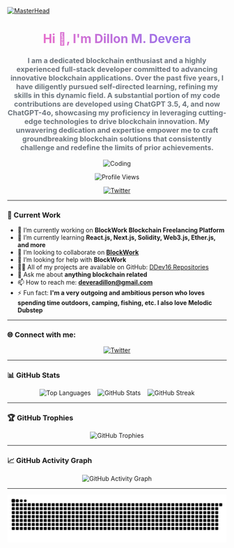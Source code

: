 [![MasterHead](https://user-images.githubusercontent.com/74038190/225813708-98b745f2-7d22-48cf-9150-083f1b00d6c9.gif)](https://rishavchanda.io)

<h1 align="center" style="background: linear-gradient(45deg, #ff6ec4, #7873f5); -webkit-background-clip: text; color: transparent;">Hi 👋, I'm Dillon M. Devera</h1>
<h3 align="center" style="color: #6c757d;">
  I am a dedicated blockchain enthusiast and a highly experienced full-stack developer committed to advancing innovative blockchain applications. Over the past five years, I have diligently pursued self-directed learning, refining my skills in this dynamic field. A substantial portion of my code contributions are developed using ChatGPT 3.5, 4, and now ChatGPT-4o, showcasing my proficiency in leveraging cutting-edge technologies to drive blockchain innovation. My unwavering dedication and expertise empower me to craft groundbreaking blockchain solutions that consistently challenge and redefine the limits of prior achievements.
</h3>

<p align="center">
  <img align="center" src="https://3d-webgl-portfolio.vercel.app/static/media/DevD%20(4).5be5d787c161a2a9f36a.gif" alt="Coding" width="400" />
</p>

<p align="center">
  <img src="https://komarev.com/ghpvc/?username=ddev16&label=Profile%20views&color=0e75b6&style=flat" alt="Profile Views" />
</p>

<p align="center">
  <a href="https://twitter.com/dillondeve8428" target="_blank">
    <img src="https://img.shields.io/twitter/follow/dillondeve8428?logo=twitter&style=for-the-badge" alt="Twitter" />
  </a>
</p>

---

### 🚀 Current Work
- 🔭 I’m currently working on **BlockWork Blockchain Freelancing Platform**
- 🌱 I’m currently learning **React.js, Next.js, Solidity, Web3.js, Ether.js, and more**
- 👯 I’m looking to collaborate on **[BlockWork](https://Block-work.vercel.app)**
- 🤝 I’m looking for help with **BlockWork**
- 👨‍💻 All of my projects are available on GitHub: [DDev16 Repositories](https://github.com/DDev16?tab=repositories)
- 💬 Ask me about **anything blockchain related**
- 📫 How to reach me: **deveradillon@gmail.com**
- ⚡ Fun fact: **I'm a very outgoing and ambitious person who loves spending time outdoors, camping, fishing, etc. I also love Melodic Dubstep**

---

### 🌐 Connect with me:
<p align="center">
  <a href="https://twitter.com/dillondeve8428" target="_blank">
    <img src="https://raw.githubusercontent.com/rahuldkjain/github-profile-readme-generator/master/src/images/icons/Social/twitter.svg" alt="Twitter" height="30" width="40" style="transition: transform 0.3s;" />
  </a>
</p>

---

### 📊 GitHub Stats
<p align="center">
  <img src="https://github-readme-stats.vercel.app/api/top-langs?username=ddev16&show_icons=true&locale=en&layout=compact" alt="Top Languages" />
  &nbsp;&nbsp;
  <img src="https://github-readme-stats.vercel.app/api?username=ddev16&show_icons=true&locale=en" alt="GitHub Stats" />
  &nbsp;&nbsp;
  <img src="https://github-readme-streak-stats.herokuapp.com/?user=ddev16&" alt="GitHub Streak" />
</p>

---

### 🏆 GitHub Trophies
<p align="center">
  <img src="https://github-profile-trophy.vercel.app/?username=ddev16&theme=radical&no-bg=true&no-frame=true" alt="GitHub Trophies" />
</p>

---

### 📈 GitHub Activity Graph
<p align="center">
  <img src="https://github-readme-activity-graph.vercel.app/graph?username=DDev16&theme=react-dark&hide_border=true&area=true" alt="GitHub Activity Graph" />
</p>

---

![snake gif](https://github.com/DDev16/DDev16/blob/output/github-contribution-grid-snake-dark.svg)
